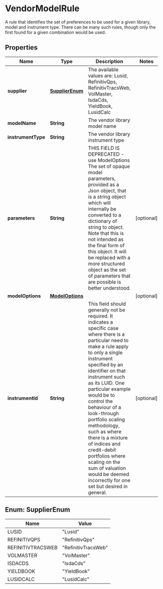 

# VendorModelRule

A rule that identifies the set of preferences to be used for a given library, model and instrument type.  There can be many such rules, though only the first found for a given combination would be used.

## Properties

Name | Type | Description | Notes
------------ | ------------- | ------------- | -------------
**supplier** | [**SupplierEnum**](#SupplierEnum) | The available values are: Lusid, RefinitivQps, RefinitivTracsWeb, VolMaster, IsdaCds, YieldBook, LusidCalc | 
**modelName** | **String** | The vendor library model name | 
**instrumentType** | **String** | The vendor library instrument type | 
**parameters** | **String** | THIS FIELD IS DEPRECATED - use ModelOptions  The set of opaque model parameters, provided as a Json object, that is a string object which will internally be converted to a dictionary of string to object.  Note that this is not intended as the final form of this object. It will be replaced with a more structured object as the set of parameters that are possible is  better understood. |  [optional]
**modelOptions** | [**ModelOptions**](ModelOptions.md) |  |  [optional]
**instrumentId** | **String** | This field should generally not be required. It indicates a specific case where there is a particular need to make a rule apply to only a single instrument  specified by an identifier on that instrument such as its LUID. One particular example would be to control the behaviour of a look-through portfolio scaling  methodology, such as where there is a mixture of indices and credit-debit portfolios where scaling on the sum of valuation would be deemed incorrectly for one  set but desired in general. |  [optional]



## Enum: SupplierEnum

Name | Value
---- | -----
LUSID | &quot;Lusid&quot;
REFINITIVQPS | &quot;RefinitivQps&quot;
REFINITIVTRACSWEB | &quot;RefinitivTracsWeb&quot;
VOLMASTER | &quot;VolMaster&quot;
ISDACDS | &quot;IsdaCds&quot;
YIELDBOOK | &quot;YieldBook&quot;
LUSIDCALC | &quot;LusidCalc&quot;



